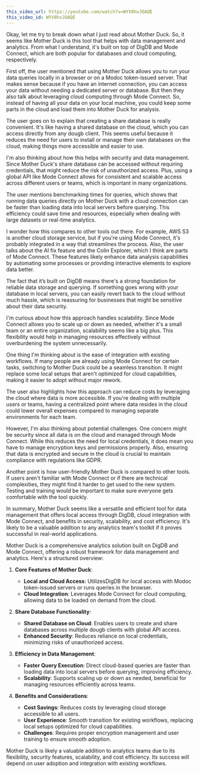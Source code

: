 ```yaml
---
this_video_url: https://youtube.com/watch?v=WYV8hvJOAQE
this_video_id: WYV8hvJOAQE
---
```

<think>
Okay, let me try to break down what I just read about Mother Duck. So, it seems like Mother Duck is this tool that helps with data management and analytics. From what I understand, it's built on top of DigDB and Mode Connect, which are both popular for databases and cloud computing, respectively.

First off, the user mentioned that using Mother Duck allows you to run your data queries locally in a browser or on a Modoc token-issued server. That makes sense because if you have an internet connection, you can access your data without needing a dedicated server or database. But then they also talk about leveraging cloud computing through Mode Connect. So, instead of having all your data on your local machine, you could keep some parts in the cloud and load them into Mother Duck for analysis.

The user goes on to explain that creating a share database is really convenient. It's like having a shared database on the cloud, which you can access directly from any dougb client. This seems useful because it reduces the need for users to install or manage their own databases on the cloud, making things more accessible and easier to use.

I'm also thinking about how this helps with security and data management. Since Mother Duck's share database can be accessed without requiring credentials, that might reduce the risk of unauthorized access. Plus, using a global API like Mode Connect allows for consistent and scalable access across different users or teams, which is important in many organizations.

The user mentions benchmarking times for queries, which shows that running data queries directly on Mother Duck with a cloud connection can be faster than loading data into local servers before querying. This efficiency could save time and resources, especially when dealing with large datasets or real-time analytics.

I wonder how this compares to other tools out there. For example, AWS S3 is another cloud storage service, but if you're using Mode Connect, it's probably integrated in a way that streamlines the process. Also, the user talks about the AI fix feature and the Colin Explorer, which I think are parts of Mode Connect. These features likely enhance data analysis capabilities by automating some processes or providing interactive elements to explore data better.

The fact that it’s built on DigDB means there's a strong foundation for reliable data storage and querying. If something goes wrong with your database in local servers, you can easily revert back to the cloud without much hassle, which is reassuring for businesses that might be sensitive about their data security.

I'm curious about how this approach handles scalability. Since Mode Connect allows you to scale up or down as needed, whether it's a small team or an entire organization, scalability seems like a big plus. This flexibility would help in managing resources effectively without overburdening the system unnecessarily.

One thing I'm thinking about is the ease of integration with existing workflows. If many people are already using Mode Connect for certain tasks, switching to Mother Duck could be a seamless transition. It might replace some local setups that aren't optimized for cloud capabilities, making it easier to adopt without major rework.

The user also highlights how this approach can reduce costs by leveraging the cloud where data is more accessible. If you're dealing with multiple users or teams, having a centralized point where data resides in the cloud could lower overall expenses compared to managing separate environments for each team.

However, I'm also thinking about potential challenges. One concern might be security since all data is on the cloud and managed through Mode Connect. While this reduces the need for local credentials, it does mean you have to manage encryption keys and permissions properly. Also, ensuring that data is encrypted and secure in the cloud is crucial to maintain compliance with regulations like GDPR.

Another point is how user-friendly Mother Duck is compared to other tools. If users aren't familiar with Mode Connect or if there are technical complexities, they might find it harder to get used to the new system. Testing and training would be important to make sure everyone gets comfortable with the tool quickly.

In summary, Mother Duck seems like a versatile and efficient tool for data management that offers local access through DigDB, cloud integration with Mode Connect, and benefits in security, scalability, and cost efficiency. It's likely to be a valuable addition to any analytics team's toolkit if it proves successful in real-world applications.
</think>

Mother Duck is a comprehensive analytics solution built on DigDB and Mode Connect, offering a robust framework for data management and analytics. Here's a structured overview:

1. **Core Features of Mother Duck**:
   - **Local and Cloud Access**: UtilizesDigDB for local access with Modoc token-issued servers or runs queries in the browser.
   - **Cloud Integration**: Leverages Mode Connect for cloud computing, allowing data to be loaded on demand from the cloud.

2. **Share Database Functionality**:
   - **Shared Database on Cloud**: Enables users to create and share databases across multiple dougb clients with global API access.
   - **Enhanced Security**: Reduces reliance on local credentials, minimizing risks of unauthorized access.

3. **Efficiency in Data Management**:
   - **Faster Query Execution**: Direct cloud-based queries are faster than loading data into local servers before querying, improving efficiency.
   - **Scalability**: Supports scaling up or down as needed, beneficial for managing resources efficiently across teams.

4. **Benefits and Considerations**:
   - **Cost Savings**: Reduces costs by leveraging cloud storage accessible to all users.
   - **User Experience**: Smooth transition for existing workflows, replacing local setups optimized for cloud capabilities.
   - **Challenges**: Requires proper encryption management and user training to ensure smooth adoption.

Mother Duck is likely a valuable addition to analytics teams due to its flexibility, security features, scalability, and cost efficiency. Its success will depend on user adoption and integration with existing workflows.
